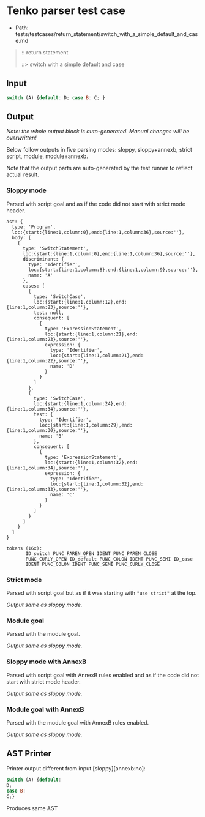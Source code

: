 # Tenko parser test case

- Path: tests/testcases/return_statement/switch_with_a_simple_default_and_case.md

> :: return statement
>
> ::> switch with a simple default and case

## Input

`````js
switch (A) {default: D; case B: C; }
`````

## Output

_Note: the whole output block is auto-generated. Manual changes will be overwritten!_

Below follow outputs in five parsing modes: sloppy, sloppy+annexb, strict script, module, module+annexb.

Note that the output parts are auto-generated by the test runner to reflect actual result.

### Sloppy mode

Parsed with script goal and as if the code did not start with strict mode header.

`````
ast: {
  type: 'Program',
  loc:{start:{line:1,column:0},end:{line:1,column:36},source:''},
  body: [
    {
      type: 'SwitchStatement',
      loc:{start:{line:1,column:0},end:{line:1,column:36},source:''},
      discriminant: {
        type: 'Identifier',
        loc:{start:{line:1,column:8},end:{line:1,column:9},source:''},
        name: 'A'
      },
      cases: [
        {
          type: 'SwitchCase',
          loc:{start:{line:1,column:12},end:{line:1,column:23},source:''},
          test: null,
          consequent: [
            {
              type: 'ExpressionStatement',
              loc:{start:{line:1,column:21},end:{line:1,column:23},source:''},
              expression: {
                type: 'Identifier',
                loc:{start:{line:1,column:21},end:{line:1,column:22},source:''},
                name: 'D'
              }
            }
          ]
        },
        {
          type: 'SwitchCase',
          loc:{start:{line:1,column:24},end:{line:1,column:34},source:''},
          test: {
            type: 'Identifier',
            loc:{start:{line:1,column:29},end:{line:1,column:30},source:''},
            name: 'B'
          },
          consequent: [
            {
              type: 'ExpressionStatement',
              loc:{start:{line:1,column:32},end:{line:1,column:34},source:''},
              expression: {
                type: 'Identifier',
                loc:{start:{line:1,column:32},end:{line:1,column:33},source:''},
                name: 'C'
              }
            }
          ]
        }
      ]
    }
  ]
}

tokens (16x):
       ID_switch PUNC_PAREN_OPEN IDENT PUNC_PAREN_CLOSE
       PUNC_CURLY_OPEN ID_default PUNC_COLON IDENT PUNC_SEMI ID_case
       IDENT PUNC_COLON IDENT PUNC_SEMI PUNC_CURLY_CLOSE
`````

### Strict mode

Parsed with script goal but as if it was starting with `"use strict"` at the top.

_Output same as sloppy mode._

### Module goal

Parsed with the module goal.

_Output same as sloppy mode._

### Sloppy mode with AnnexB

Parsed with script goal with AnnexB rules enabled and as if the code did not start with strict mode header.

_Output same as sloppy mode._

### Module goal with AnnexB

Parsed with the module goal with AnnexB rules enabled.

_Output same as sloppy mode._

## AST Printer

Printer output different from input [sloppy][annexb:no]:

````js
switch (A) {default:
D;
case B:
C;}
````

Produces same AST
